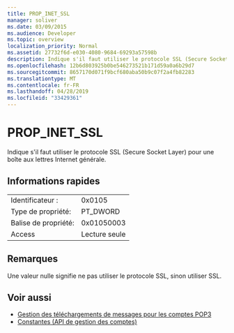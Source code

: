 ```yaml
---
title: PROP_INET_SSL
manager: soliver
ms.date: 03/09/2015
ms.audience: Developer
ms.topic: overview
localization_priority: Normal
ms.assetid: 27732f6d-e030-4080-9684-69293a57598b
description: Indique s'il faut utiliser le protocole SSL (Secure Socket Layer) pour une boîte aux lettres Internet générale.
ms.openlocfilehash: 12b6d803925b0be546273521b171d59a0a6b29d7
ms.sourcegitcommit: 8657170d071f9bcf680aba50b9c07f2a4fb82283
ms.translationtype: MT
ms.contentlocale: fr-FR
ms.lasthandoff: 04/28/2019
ms.locfileid: "33429361"
---
```

# <a name="propinetssl"></a>PROP_INET_SSL

Indique s'il faut utiliser le protocole SSL (Secure Socket Layer) pour une boîte aux lettres Internet générale.
  
## <a name="quick-info"></a>Informations rapides

|||
|:-----|:-----|
|Identificateur :  <br/> |0x0105  <br/> |
|Type de propriété:  <br/> |PT_DWORD  <br/> |
|Balise de propriété:  <br/> |0x01050003  <br/> |
|Access  <br/> |Lecture seule  <br/> |
   
## <a name="remarks"></a>Remarques

Une valeur nulle signifie ne pas utiliser le protocole SSL, sinon utiliser SSL.
  
## <a name="see-also"></a>Voir aussi

- [Gestion des téléchargements de messages pour les comptes POP3](managing-message-downloads-for-pop3-accounts.md)  
- [Constantes (API de gestion des comptes)](constants-account-management-api.md)

